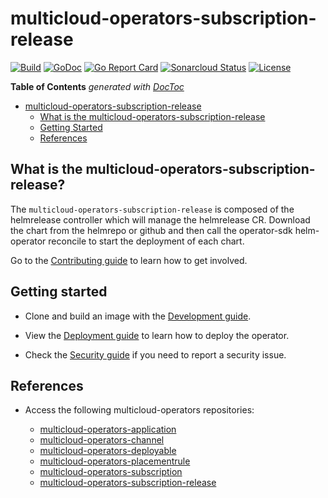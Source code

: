 # multicloud-operators-subscription-release

[![Build](https://api.travis-ci.com/stolostron/multicloud-operators-subscription-release.svg?branch=main)](https://api.travis-ci.com/stolostron/multicloud-operators-subscription-release.svg?branch=main)
[![GoDoc](https://godoc.org/github.com/stolostron/multicloud-operators-subscription-release?status.svg)](https://godoc.org/github.com/stolostron/multicloud-operators-subscription-release)
[![Go Report Card](https://goreportcard.com/badge/github.com/stolostron/multicloud-operators-subscription-release)](https://goreportcard.com/report/github.com/stolostron/multicloud-operators-subscription-release)
[![Sonarcloud Status](https://sonarcloud.io/api/project_badges/measure?project=stolostron_multicloud-operators-subscription-release&metric=coverage)](https://sonarcloud.io/api/project_badges/measure?project=stolostron_multicloud-operators-subscription-release&metric=coverage)
[![License](https://img.shields.io/:license-apache-blue.svg)](http://www.apache.org/licenses/LICENSE-2.0.html)

<!-- START doctoc generated TOC please keep comment here to allow auto update -->
<!-- DON'T EDIT THIS SECTION, INSTEAD RE-RUN doctoc TO UPDATE -->
**Table of Contents**  *generated with [DocToc](https://github.com/thlorenz/doctoc)*

- [multicloud-operators-subscription-release](#multicloud-operators-subscription-release)
    - [What is the multicloud-operators-subscription-release](#what-is-the-multicloud-operators-subscription-release)
    - [Getting Started](#getting-started)
    - [References](#references)

<!-- END doctoc generated TOC please keep comment here to allow auto update  -->

## What is the multicloud-operators-subscription-release? 

The `multicloud-operators-subscription-release` is composed of the helmrelease controller which will manage the helmrelease CR. Download the chart from the helmrepo or github and then call the operator-sdk helm-operator reconcile to start the deployment of each chart.

Go to the [Contributing guide](CONTRIBUTING.md) to learn how to get involved.

## Getting started

- Clone and build an image with the [Development guide](docs/development.md).

- View the [Deployment guide](docs/deployment.md) to learn how to deploy the operator.

- Check the [Security guide](SECURITY.md) if you need to report a security issue.

## References

- Access the following multicloud-operators repositories:

    - [multicloud-operators-application](https://github.com/stolostron/multicloud-operators-application)
    - [multicloud-operators-channel](https://github.com/stolostron/multicloud-operators-channel)
    - [multicloud-operators-deployable](https://github.com/stolostron/multicloud-operators-deployable)
    - [multicloud-operators-placementrule](https://github.com/stolostron/multicloud-operators-placementrule)
    - [multicloud-operators-subscription](https://github.com/stolostron/multicloud-operators-subscription)
    - [multicloud-operators-subscription-release](https://github.com/stolostron/multicloud-operators-subscription-release)
